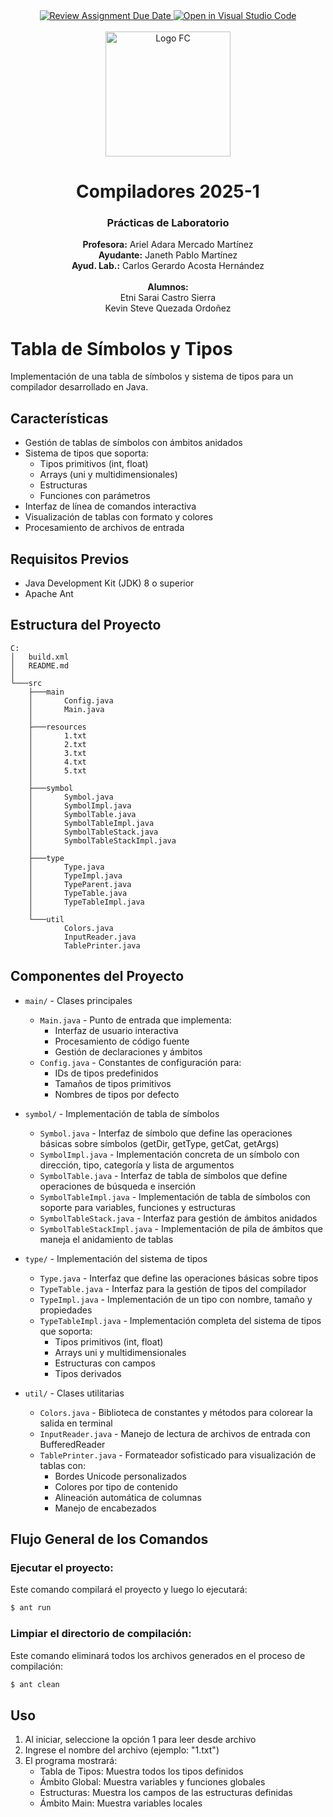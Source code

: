 <div align="center">
<a href="https://classroom.github.com/a/NBafOLw1">
<img src="https://classroom.github.com/assets/deadline-readme-button-22041afd0340ce965d47ae6ef1cefeee28c7c493a6346c4f15d667ab976d596c.svg" alt="Review Assignment Due Date">
</a>
<a href="https://classroom.github.com/online_ide?assignment_repo_id=16894960&assignment_repo_type=AssignmentRepo">
<img src="https://classroom.github.com/assets/open-in-vscode-2e0aaae1b6195c2367325f4f02e2d04e9abb55f0b24a779b69b11b9e10269abc.svg" alt="Open in Visual Studio Code">
</a>
    <br>
    <br>
</div>

<div align="center">
  <img width="200" src="https://www.fciencias.unam.mx/sites/default/files/logoFC_2.png" alt="Logo FC">
  <h1>Compiladores 2025-1</h1>
  <h3>Prácticas de Laboratorio</h3>
  <p>
    <strong>Profesora:</strong> Ariel Adara Mercado Martínez <br>
    <strong>Ayudante:</strong> Janeth Pablo Martínez <br>
    <strong>Ayud. Lab.:</strong> Carlos Gerardo Acosta Hernández <br>
    <br>
    <strong>Alumnos:</strong>
    <br>
    Etni Sarai Castro Sierra <br> 
    Kevin Steve Quezada Ordoñez <br> 
  </p>
</div>

# Tabla de Símbolos y Tipos

Implementación de una tabla de símbolos y sistema de tipos para un compilador desarrollado en Java.

## Características

- Gestión de tablas de símbolos con ámbitos anidados
- Sistema de tipos que soporta:
  - Tipos primitivos (int, float)
  - Arrays (uni y multidimensionales)
  - Estructuras
  - Funciones con parámetros
- Interfaz de línea de comandos interactiva
- Visualización de tablas con formato y colores
- Procesamiento de archivos de entrada

## Requisitos Previos

- Java Development Kit (JDK) 8 o superior
- Apache Ant

## Estructura del Proyecto

```
C:
│   build.xml
│   README.md
│   
└───src
    ├───main
    │       Config.java
    │       Main.java
    │       
    ├───resources
    │       1.txt
    │       2.txt
    │       3.txt
    │       4.txt
    │       5.txt
    │       
    ├───symbol
    │       Symbol.java
    │       SymbolImpl.java
    │       SymbolTable.java
    │       SymbolTableImpl.java
    │       SymbolTableStack.java
    │       SymbolTableStackImpl.java
    │       
    ├───type
    │       Type.java
    │       TypeImpl.java
    │       TypeParent.java
    │       TypeTable.java
    │       TypeTableImpl.java
    │       
    └───util
            Colors.java
            InputReader.java
            TablePrinter.java

```

## Componentes del Proyecto

- `main/` - Clases principales
  - `Main.java` - Punto de entrada que implementa:
    - Interfaz de usuario interactiva
    - Procesamiento de código fuente
    - Gestión de declaraciones y ámbitos
  - `Config.java` - Constantes de configuración para:
    - IDs de tipos predefinidos
    - Tamaños de tipos primitivos
    - Nombres de tipos por defecto
    
- `symbol/` - Implementación de tabla de símbolos
  - `Symbol.java` - Interfaz de símbolo que define las operaciones básicas sobre símbolos (getDir, getType, getCat, getArgs)
  - `SymbolImpl.java` - Implementación concreta de un símbolo con dirección, tipo, categoría y lista de argumentos
  - `SymbolTable.java` - Interfaz de tabla de símbolos que define operaciones de búsqueda e inserción
  - `SymbolTableImpl.java` - Implementación de tabla de símbolos con soporte para variables, funciones y estructuras
  - `SymbolTableStack.java` - Interfaz para gestión de ámbitos anidados
  - `SymbolTableStackImpl.java` - Implementación de pila de ámbitos que maneja el anidamiento de tablas

- `type/` - Implementación del sistema de tipos
  - `Type.java` - Interfaz que define las operaciones básicas sobre tipos
  - `TypeTable.java` - Interfaz para la gestión de tipos del compilador
  - `TypeImpl.java` - Implementación de un tipo con nombre, tamaño y propiedades
  - `TypeTableImpl.java` - Implementación completa del sistema de tipos que soporta:
    - Tipos primitivos (int, float)
    - Arrays uni y multidimensionales
    - Estructuras con campos
    - Tipos derivados

- `util/` - Clases utilitarias
  - `Colors.java` - Biblioteca de constantes y métodos para colorear la salida en terminal
  - `InputReader.java` - Manejo de lectura de archivos de entrada con BufferedReader
  - `TablePrinter.java` - Formateador sofisticado para visualización de tablas con:
    - Bordes Unicode personalizados
    - Colores por tipo de contenido
    - Alineación automática de columnas
    - Manejo de encabezados

## Flujo General de los Comandos

### Ejecutar el proyecto:
Este comando compilará el proyecto y luego lo ejecutará:

```bash
$ ant run
```

### Limpiar el directorio de compilación:
Este comando eliminará todos los archivos generados en el proceso de compilación:

```bash
$ ant clean
```

## Uso

1. Al iniciar, seleccione la opción 1 para leer desde archivo
2. Ingrese el nombre del archivo (ejemplo: "1.txt")
3. El programa mostrará:
   - Tabla de Tipos: Muestra todos los tipos definidos
   - Ámbito Global: Muestra variables y funciones globales
   - Estructuras: Muestra los campos de las estructuras definidas
   - Ámbito Main: Muestra variables locales


